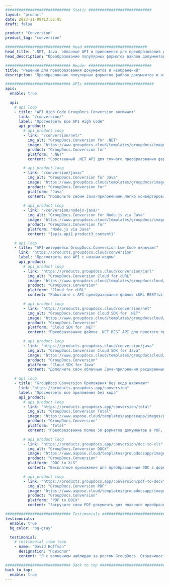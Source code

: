 ```yaml
---
############################# Static ############################
layout: "product"
date: 2023-11-08T13:55:05
draft: false

product: "Conversion"
product_tag: "conversion"

############################# Head ############################
head_title: ".NET, Java, облачные API и приложения для преобразования документов от GroupDocs"
head_description: "Преобразование популярных форматов файлов документов и изображений на любой платформе с помощью приложений и решений на основе API."

############################# Header ############################
title: "Решение для преобразования документов и изображений"
description: "Преобразование популярных форматов файлов документов и изображений на любой платформе с помощью приложений и решений на основе API."

############################# APIs ###############################
apis:
  enable: true

  api:
    # api loop
    - title: "API High Code GroupDocs.Conversion включают"
      link: "/conversion/"
      label: "Просмотреть все API High Code"
      api_product:
        # api_product loop
        - link: "/conversion/net/"
          img_alt: "GroupDocs.Conversion for .NET"
          image: "https://www.groupdocs.cloud/templates/groupdocs/images/product-logos/groupdocs-conversion-net.png"
          product: "GroupDocs.Conversion for"
          platform: ".NET"
          content: "Собственный .NET API для точного преобразования форматов файлов документов и изображений в любых типах приложений .NET. Поддерживает добавление водяных знаков изображения во время преобразования."

        # api_product loop
        - link: "/conversion/java/"
          img_alt: "GroupDocs.Conversion for Java"
          image: "https://www.groupdocs.cloud/templates/groupdocs/images/product-logos/groupdocs-conversion-java.png"
          product: "GroupDocs.Conversion for"
          platform: "Java"
          content: "Позвольте своим Java-приложениям легко конвертировать между всеми стандартными форматами документов, включая Microsoft Office, PDF, HTML, изображения и многие другие."
          
        # api_product loop
        - link: "/conversion/nodejs-java/"
          img_alt: "GroupDocs.Conversion for Node.js via Java"
          image: "https://www.groupdocs.cloud/templates/groupdocs/images/product-logos/groupdocs-conversion-nodejs-java.png"
          product: "GroupDocs.Conversion for"
          platform: "Node.js via Java"
          content: "{apis.api1.product3_content}"

    # api loop
    - title: "API-интерфейсы GroupDocs.Conversion Low Code включают"
      link: "https://products.groupdocs.cloud/conversion"
      label: "Просмотреть все API с низким кодом"
      api_product:
        # api_product loop
        - link: "https://products.groupdocs.cloud/conversion/curl"
          img_alt: "GroupDocs.Conversion Cloud for cURL"
          image: "https://www.groupdocs.cloud/templates/groupdocscloud/images/sdk/272x272/groupdocs_conversion-for-curl.png"
          product: "GroupDocs.Conversion"
          platform: "Cloud for cURL"
          content: "Работайте с API преобразования файлов cURL RESTful, чтобы легко конвертировать Microsoft Office, PDF, электронную почту, проект, HTML и другие распространенные форматы файлов в ваших приложениях."

        # api_product loop
        - link: "https://products.groupdocs.cloud/conversion/net"
          img_alt: "GroupDocs.Conversion Cloud SDK for .NET"
          image: "https://www.groupdocs.cloud/templates/groupdocscloud/images/sdk/272x272/groupdocs_conversion-for-net.png"
          product: "GroupDocs.Conversion"
          platform: "Cloud SDK for .NET"
          content: "Преобразование файлов .NET REST API для простого преобразования файлов Microsoft Office, PDF, электронной почты, проектов, HTML и других распространенных форматов на любой платформе с помощью Cloud SDK."

        # api_product loop
        - link: "https://products.groupdocs.cloud/conversion/java"
          img_alt: "GroupDocs.Conversion Cloud SDK for Java"
          image: "https://www.groupdocs.cloud/templates/groupdocscloud/images/sdk/272x272/groupdocs_conversion-for-java.png"
          product: "GroupDocs.Conversion"
          platform: "Cloud SDK for Java"
          content: "Дополните свои облачные Java-приложения расширенными функциями преобразования документов на любой платформе, способной вызывать REST API."

    # api loop
    - title: "GroupDocs.Conversion Приложения без кода включают"
      link: "https://products.groupdocs.app/conversion"
      label: "Просмотреть все приложения без кода"
      api_product:
        # api_product loop
        - link: "https://products.groupdocs.app/conversion/total"
          img_alt: "GroupDocs.Conversion Total"
          image: "https://www.aspose.cloud/templates/asposeapp/images/products/logo/aspose_conversion-app.png"
          product: "GroupDocs.Conversion"
          platform: "Total"
          content: "Преобразование более 50 форматов документов в PDF, XLSX, DOCX, XPS, HTML и другие."

        # api_product loop
        - link: "https://products.groupdocs.app/conversion/doc-to-xls"
          img_alt: "GroupDocs.Conversion DOCX"
          image: "https://www.aspose.cloud/templates/groupdocsapp/images/products/logo/groupdocs_words-app.png"
          product: "GroupDocs.Conversion"
          platform: "DOC to XLS"
          content: "Бесплатное приложение для преобразования DOC в формат XLS из любого веб-браузера."

        # api_product loop
        - link: "https://products.groupdocs.app/conversion/pdf-to-docx"
          img_alt: "GroupDocs.Conversion PDF"
          image: "https://www.aspose.cloud/templates/groupdocsapp/images/products/logo/groupdocs_pdf-app.png"
          product: "GroupDocs.Conversion"
          platform: "PDF to DOCX"
          content: "Загрузите свои PDF-документы для плавного преобразования в формат Word (DOCX)."

############################# Testimonials ###############################
testimonials:
  enable: true
  bg_color: "bg-gray"

  testimonial:
    # testimonial item loop
    - name: "David Hoffman"
      designation: "Психолог"
      content: "Я с волнением наблюдаю за ростом GroupDocs. Отзывчивость всей вашей команды очень помогла мне, когда я разговариваю с кем-то в GroupDocs, я могу гарантировать, что кто-то слушает и делает все возможное."

############################# Back to top ###############################
back_to_top:
  enable: true
---
```

